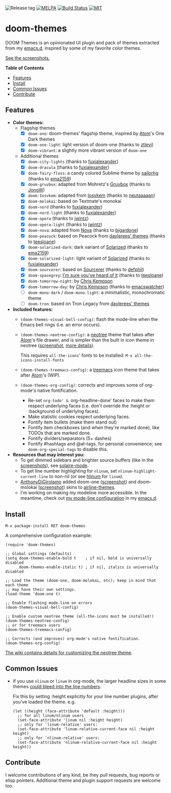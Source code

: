 ![Release tag](https://img.shields.io/github/tag/hlissner/emacs-doom-themes.svg?label=release&style=flat-square)
[![MELPA](http://melpa.org/packages/doom-themes-badge.svg?style=flat-square)](http://melpa.org/#/doom-themes)
[![Build Status](https://travis-ci.org/hlissner/emacs-doom-themes.svg?branch=master&style=flat-square)](https://travis-ci.org/hlissner/emacs-doom-themes)
[![MIT](https://img.shields.io/badge/license-MIT-green.svg?style=flat-square)](./LICENSE)

# doom-themes

DOOM Themes is an opinionated UI plugin and pack of themes extracted from my
[emacs.d], inspired by some of my favorite color themes.

[See the screenshots.][screenshots]

**Table of Contents**

- [Features](#features)
- [Install](#install)
- [Common Issues](#common-issues)
- [Contribute](#contribute)

## Features

- **Color themes:**
  - Flagship themes
    - [X] `doom-one`: doom-themes' flagship theme, inspired by [Atom]'s One Dark themes
    - [X] `doom-one-light`: light version of doom-one (thanks to [ztlevi])
    - [X] `doom-vibrant`: a slightly more vibrant version of `doom-one`
  - Additional themes
    - [X] `doom-city-lights` (thanks to [fuxialexander])
    - [X] `doom-dracula` (thanks to [fuxialexander])
    - [X] `doom-fairy-floss`: a candy colored Sublime theme by [sailorhg] (thanks to [ema2159])
    - [X] `doom-gruvbox`: adapted from Mohretz's [Gruvbox][gruvbox] (thanks to [JongW])
    - [X] `doom-Iosvkem`: adapted from [Iosvkem][Iosvkem] (thanks to [neutaaaaan])
    - [X] `doom-molokai`: based on Textmate's monokai
    - [X] `doom-nord` (thanks to [fuxialexander])
    - [X] `doom-nord-light` (thanks to [fuxialexander])
    - [X] `doom-opera` (thanks to [jwintz])
    - [X] `doom-opera-light` (thanks to [jwintz])
    - [X] `doom-nova`: adapted from [Nova] (thanks to [bigardone])
    - [X] `doom-peacock`: based on Peacock from [daylerees' themes][daylerees] (thanks to [teesloane])
    - [X] `doom-solarized-dark`: dark variant of [Solarized][solarized] (thanks to [ema2159])
    - [X] `doom-solarized-light`: light variant of [Solarized][solarized] (thanks to [fuxialexander])
    - [X] `doom-sourcerer`: based on [Sourcerer][sourcerer] (thanks to [defphil])
    - [X] `doom-spacegrey`: [I'm sure you've heard of it][spacegrey] (thanks to [teesloane])
    - [X] `doom-tomorrow-night`: by [Chris Kempson][tomorrow]
    - [x] `doom-tomorrow-day`: by [Chris Kempson][tomorrow] (thanks to [emacswatcher])
    - [ ] `doom-mono-dark` / `doom-mono-light`: a minimalistic, monochromatic theme
    - [ ] `doom-tron`: based on Tron Legacy from [daylerees' themes][daylerees]
- **Included features:**
  - `(doom-themes-visual-bell-config)`: flash the mode-line when the Emacs bell
    rings (i.e. an error occurs).
  - `(doom-themes-neotree-config)`: a [neotree] theme that takes after [Atom]'s
    file drawer, and is simpler than the built in icon theme in neotree
    ([screenshot](/../screenshots/doom-one.png), [more details][wiki]).

    This requires `all-the-icons`' fonts to be installed: `M-x
    all-the-icons-install-fonts`
  - `(doom-themes-treemacs-config)`: a [treemacs] icon theme that takes after
    [Atom]'s (WIP).
  - `(doom-themes-org-config)`: corrects and improves some of org-mode's native
    fontification.
    -  Re-set `org-todo' & `org-headline-done' faces to make them respect
       underlying faces (i.e. don't override the :height or :background of
       underlying faces).
    -  Make statistic cookies respect underlying faces.
    -  Fontify item bullets (make them stand out)
    -  Fontify item checkboxes (and when they're marked done), like TODOs that
       are marked done.
    -  Fontify dividers/separators (5+ dashes)
    -  Fontify #hashtags and @at-tags, for personal convenience; see
       `doom-org-special-tags` to disable this.
- **Resources that may interest you:**
  - To get dimmed sidebars and brighter source buffers (like in the
    [screenshots]), see [solaire-mode].
  - To get line number highlighting for `nlinum`, set
    `nlinum-highlight-current-line` to non-nil (or see [hlinum] for `linum`).
  - [AnthonyDiGirolamo] added doom-one ([screenshot][airline-doom-one]) and
    doom-molokai ([screenshot][airline-doom-molokai]) skins to
    [airline-themes][airline-themes].
  - I'm working on making my modeline more accessible. In the meantime, check
    out [my mode-line configuration][mode-line] in my [emacs.d].

## Install

`M-x package-install RET doom-themes`

A comprehensive configuration example:

```emacs-lisp
(require 'doom-themes)

;; Global settings (defaults)
(setq doom-themes-enable-bold t    ; if nil, bold is universally disabled
      doom-themes-enable-italic t) ; if nil, italics is universally disabled

;; Load the theme (doom-one, doom-molokai, etc); keep in mind that each theme
;; may have their own settings.
(load-theme 'doom-one t)

;; Enable flashing mode-line on errors
(doom-themes-visual-bell-config)

;; Enable custom neotree theme (all-the-icons must be installed!)
(doom-themes-neotree-config)
;; or for treemacs users
(doom-themes-treemacs-config)

;; Corrects (and improves) org-mode's native fontification.
(doom-themes-org-config)
```

[The wiki contains details for customizing the neotree theme][wiki].

## Common Issues

+ If you use `nlinum` or `linum` in org-mode, the larger headline sizes in some
  themes [could bleed into the line numbers](https://github.com/hlissner/emacs-doom-themes/issues/86).

  Fix this by setting :height explicitly for your line number plugins, after
  you've loaded the theme. e.g.

  ```emacs-lisp
  (let ((height (face-attribute 'default :height)))
    ;; for all linum/nlinum users
    (set-face-attribute 'linum nil :height height)
    ;; only for `linum-relative' users:
    (set-face-attribute 'linum-relative-current-face nil :height height)
    ;; only for `nlinum-relative' users:
    (set-face-attribute 'nlinum-relative-current-face nil :height height))
  ```

## Contribute

I welcome contributions of any kind, be they pull requests, bug reports or elisp
pointers. Additional theme and plugin support requests are welcome too.


[AnthonyDiGirolamo]: https://github.com/AnthonyDiGirolamo
[Atom]: http://atom.io
[Nova]: https://trevordmiller.com/projects/nova
[airline-doom-molokai]: https://github.com/AnthonyDiGirolamo/airline-themes/raw/master/screenshots/airline-doom-molokai-theme.png
[airline-doom-one]: https://github.com/AnthonyDiGirolamo/airline-themes/raw/master/screenshots/airline-doom-one-theme.png
[airline-themes]: https://github.com/AnthonyDiGirolamo/airline-themes
[all-the-icons]: https://github.com/domtronn/all-the-icons.el
[bigardone]: https://github.com/bigardone
[daylerees]: http://daylerees.github.io/
[defphil]: https://github.com/defphil
[ema2159]: https://github.com/ema2159
[emacs.d]: https://github.com/hlissner/.emacs.d
[emacswatcher]: https://github.com/emacswatcher
[fuxialexander]: https://github.com/fuxialexander
[gruvbox]: https://github.com/morhetz/gruvbox
[hlinum]: https://melpa.org/#/hlinum
[issues]: https://github.com/hlissner/emacs-doom-themes/issues
[Iosvkem]: https://github.com/neutaaaaan/iosvkem
[jwintz]: https://github.com/jwintz
[JongW]: https://github.com/JongW
[mode-line]: https://github.com/hlissner/.emacs.d/blob/master/modules/ui/doom-modeline/config.el
[neotree]: https://github.com/jaypei/emacs-neotree
[nlinum-hl]: https://github.com/hlissner/emacs-nlinum-hl
[neutaaaaan]: https://github.com/neutaaaaan
[sailorhg]: https://sailorhg.github.io/fairyfloss/
[screenshots]: https://github.com/hlissner/emacs-doom-themes/tree/screenshots
[solarized]: http://ethanschoonover.com/solarized
[solaire-mode]: https://github.com/hlissner/emacs-solaire-mode
[sourcerer]: https://github.com/xero/sourcerer.vim
[spacegrey]: http://kkga.github.io/spacegray/
[teesloane]: https://github.com/teesloane
[tomorrow]: https://github.com/ChrisKempson/Tomorrow-Theme
[treemacs]: https://github.com/Alexander-Miller/treemacs
[wiki]: https://github.com/hlissner/emacs-doom-themes/wiki
[ztlevi]: https://github.com/ztlevi
